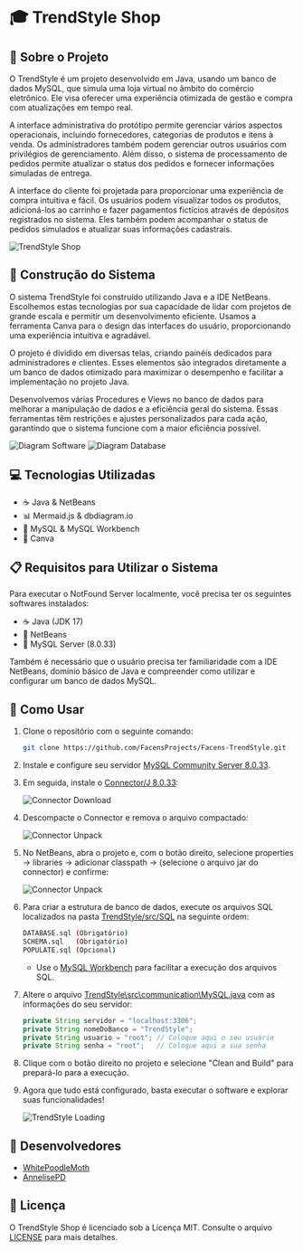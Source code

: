 # 🎓 TrendStyle Shop

## 📘 Sobre o Projeto

O TrendStyle é um projeto desenvolvido em Java, usando um banco de dados MySQL, que simula uma loja virtual no âmbito do comércio eletrônico. Ele visa oferecer uma experiência otimizada de gestão e compra com atualizações em tempo real.

A interface administrativa do protótipo permite gerenciar vários aspectos operacionais, incluindo fornecedores, categorias de produtos e itens à venda. Os administradores também podem gerenciar outros usuários com privilégios de gerenciamento. Além disso, o sistema de processamento de pedidos permite atualizar o status dos pedidos e fornecer informações simuladas de entrega.

A interface do cliente foi projetada para proporcionar uma experiência de compra intuitiva e fácil. Os usuários podem visualizar todos os produtos, adicioná-los ao carrinho e fazer pagamentos fictícios através de depósitos registrados no sistema. Eles também podem acompanhar o status de pedidos simulados e atualizar suas informações cadastrais.

![TrendStyle Shop](images/shop-demo.gif)

## 🔧 Construção do Sistema

O sistema TrendStyle foi construído utilizando Java e a IDE NetBeans. Escolhemos estas tecnologias por sua capacidade de lidar com projetos de grande escala e permitir um desenvolvimento eficiente. Usamos a ferramenta Canva para o design das interfaces do usuário, proporcionando uma experiência intuitiva e agradável.

O projeto é dividido em diversas telas, criando painéis dedicados para administradores e clientes. Esses elementos são integrados diretamente a um banco de dados otimizado para maximizar o desempenho e facilitar a implementação no projeto Java.

Desenvolvemos várias Procedures e Views no banco de dados para melhorar a manipulação de dados e a eficiência geral do sistema. Essas ferramentas têm restrições e ajustes personalizados para cada ação, garantindo que o sistema funcione com a maior eficiência possível.

![Diagram Software](images/structure-software.png)
![Diagram Database](images/structure-database.png)

## 💻 Tecnologias Utilizadas

- ☕️ Java & NetBeans
- 📊 Mermaid.js & dbdiagram.io
- 🐬 MySQL & MySQL Workbench
- 🎨 Canva

## 📋 Requisitos para Utilizar o Sistema

Para executar o NotFound Server localmente, você precisa ter os seguintes softwares instalados:

- ☕️ Java (JDK 17)
- 🔶 NetBeans
- 🐬 MySQL Server (8.0.33)

Também é necessário que o usuário precisa ter familiaridade com a IDE NetBeans, domínio básico de Java e compreender como utilizar e configurar um banco de dados MySQL.

## 🚀 Como Usar

1. Clone o repositório com o seguinte comando:

    ```sh
    git clone https://github.com/FacensProjects/Facens-TrendStyle.git
    ```

2. Instale e configure seu servidor [MySQL Community Server 8.0.33](https://dev.mysql.com/downloads/mysql).

3. Em seguida, instale o [Connector/J 8.0.33](https://dev.mysql.com/downloads/connector/j/):

    ![Connector Download](images/connector-demo.gif)
   
4. Descompacte o Connector e remova o arquivo compactado:

    ![Connector Unpack](images/unpack-demo.gif)

5. No NetBeans, abra o projeto e, com o botão direito, selecione properties -> libraries -> adicionar classpath -> (selecione o arquivo jar do connector) e confirme:

    ![Connector Unpack](images/import-demo.gif)

6. Para criar a estrutura de banco de dados, execute os arquivos SQL localizados na pasta [TrendStyle/src/SQL](TrendStyle/src/SQL) na seguinte ordem:

    ```sh
    DATABASE.sql (Obrigatório)
    SCHEMA.sql   (Obrigatório)
    POPULATE.sql (Opcional)
    ```
    * Use o [MySQL Workbench](https://dev.mysql.com/downloads/workbench/) para facilitar a execução dos arquivos SQL.
    
7. Altere o arquivo [TrendStyle\src\communication\MySQL.java](TrendStyle/src/communication/MySQL.java) com as informações do seu servidor:

    ```java
    private String servidor = "localhost:3306";
    private String nomeDoBanco = "TrendStyle";
    private String usuario = "root"; // Coloque aqui o seu usuário
    private String senha = "root";   // Coloque aqui a sua senha
    ```
8. Clique com o botão direito no projeto e selecione "Clean and Build" para prepará-lo para a execução.

9. Agora que tudo está configurado, basta executar o software e explorar suas funcionalidades!

    ![TrendStyle Loading](images/load-demo.gif)
   
## 👥 Desenvolvedores

- [WhitePoodleMoth](https://github.com/WhitePoodleMoth)
- [AnnelisePD](https://github.com/annelisepd)

## 📄 Licença

O TrendStyle Shop é licenciado sob a Licença MIT. Consulte o arquivo [LICENSE](LICENSE) para mais detalhes.

